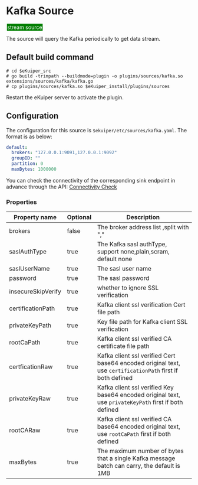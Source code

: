 # Kafka Source

<span style="background:green;color:white;padding:1px;margin:2px">stream source</span>

The source will query the Kafka periodically to get data stream.

## Default build command

```shell
# cd $eKuiper_src
# go build -trimpath --buildmode=plugin -o plugins/sources/kafka.so extensions/sources/kafka/kafka.go
# cp plugins/sources/kafka.so $eKuiper_install/plugins/sources
```

Restart the eKuiper server to activate the plugin.

## Configuration

The configuration for this source is `$ekuiper/etc/sources/kafka.yaml`. The format is as below:

```yaml
default:
  brokers: "127.0.0.1:9091,127.0.0.1:9092"
  groupID: ""
  partition: 0
  maxBytes: 1000000
```

You can check the connectivity of the corresponding sink endpoint in advance through the API: [Connectivity Check](../../../api/restapi/connection.md#connectivity-check)

### Properties

| Property name      | Optional | Description                                                                                                |
|--------------------|----------|------------------------------------------------------------------------------------------------------------|
| brokers            | false    | The broker address list ,split with ","                                                                    |
| saslAuthType       | true     | The Kafka sasl authType, support none,plain,scram, default none                                            |
| saslUserName       | true     | The sasl user name                                                                                         |
| password           | true     | The sasl password                                                                                          |
| insecureSkipVerify | true     | whether to ignore SSL verification                                                                         |
| certificationPath  | true     | Kafka client ssl verification Cert file path                                                               |
| privateKeyPath     | true     | Key file path for Kafka client SSL verification                                                            |
| rootCaPath         | true     | Kafka client ssl verified CA certificate file path                                                         |
| certficationRaw    | true     | Kafka client ssl verified Cert base64 encoded original text, use `certificationPath` first if both defined |
| privateKeyRaw      | true     | Kafka client ssl verified Key base64 encoded original text, use `privateKeyPath` first if both defined     |
| rootCARaw          | true     | Kafka client ssl verified CA base64 encoded original text, use `rootCaPath` first if both defined          |
| maxBytes           | true     | The maximum number of bytes that a single Kafka message batch can carry, the default is 1MB                |

